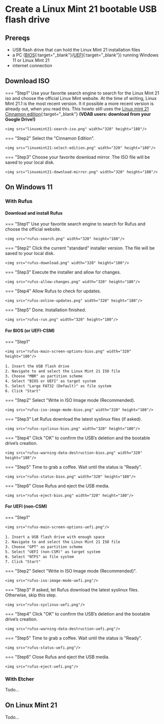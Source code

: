 # Create a Linux Mint 21 bootable USB flash drive

## Prereqs
- USB flash drive that can hold the Linux Mint 21 installation files
- a PC ([BIOS](../../tutorials/windows11-linuxmint21-dual-boot-bios-clonezilla/index.md){:target="_blank"}/[UEFI](../../tutorials/windows11-linuxmint21-dual-boot-uefi/index.md){:target="_blank"}) running Windows 11 or Linux Mint 21
- internet connection

## Download ISO
=== "Step1"
    Use your favorite search engine to search for the Linux Mint 21 iso and choose the official Linux Mint website. At the time of writing, Linux Mint 21.1 is the most recent version. It it possible a more recent version is already out, when you read this. This howto still uses the [Linux mint 21 Cinnamon edition](https://linuxmint.com/edition.php?id=311){:target="_blank"}
    **(VDAB users: download from your Google Drive!)**

    <img src="linuxmint21-search-iso.png" width="320" height="180"/>

=== "Step2"
    Select the "Cinnamon Edition".

    <img src="linuxmint21-select-edition.png" width="320" height="180"/>

=== "Step3"
    Choose your favorite download mirror. The ISO file will be saved to your local disk.

    <img src="linuxmint21-download-mirror.png" width="320" height="180"/>

## On Windows 11
### With Rufus
#### Download and install Rufus
=== "Step1"
    Use your favorite search engine to search for Rufus and choose the official website.

    <img src="rufus-search.png" width="320" height="180"/>

=== "Step2"
    Click the current "standard" installer version. The file will be saved to your local disk.

    <img src="rufus-download.png" width="320" height="180"/>

=== "Step3"
    Execute the installer and allow for changes.

    <img src="rufus-allow-changes.png" width="320" height="180"/>

=== "Step4"
    Allow Rufus to check for updates.

    <img src="rufus-online-updates.png" width="320" height="180"/>

=== "Step5"
    Done. Installation finished.

    <img src="rufus-run.png" width="320" height="180"/>

#### For BIOS (or UEFI-CSM)
=== "Step1"
    
    <img src="rufus-main-screen-options-bios.png" width="320" height="180"/>
    
    1. Insert the USB flash drive
    2. Navigate to and select the Linux Mint 21 ISO file
    3. Choose "MBR" as partition scheme
    4. Select "BIOS or UEFI" as target system
    5. Select "Large FAT32 (Default)" as file system
    6. Click "Start"

=== "Step2"
    Select "Write in ISO Image mode (Recommended).

    <img src="rufus-iso-image-mode-bios.png" width="320" height="180"/>

=== "Step3"
    Let Rufus download the latest syslinux files (if asked).

    <img src="rufus-syslinux-bios.png" width="320" height="180"/>

=== "Step4"
    Click "OK" to confirm the USB’s deletion and the bootable drive’s creation.

    <img src="rufus-warning-data-destruction-bios.png" width="320" height="180"/>

=== "Step5"
    Time to grab a coffee. Wait until the status is "Ready".

    <img src="rufus-status-bios.png" width="320" height="180"/>

=== "Step6"
    Close Rufus and eject the USB media.

    <img src="rufus-eject-bios.png" width="320" height="180"/>

#### For UEFI (non-CSM)
=== "Step1"
    
    <img src="rufus-main-screen-options-uefi.png"/>
    
    1. Insert a USB flash drive with enough space
    2. Navigate to and select the Linux Mint 21 ISO file
    3. Choose "GPT" as partition scheme
    5. Select "UEFI (non-CSM)" as target system
    6. Select "NTFS" as file system
    7. Click "Start"

=== "Step2"
    Select "Write in ISO Image mode (Recommended)".

    <img src="rufus-iso-image-mode-uefi.png"/>

=== "Step3"
    If asked, let Rufus download the latest syslinux files. Otherwise, skip this step.

    <img src="rufus-syslinux-uefi.png"/>

=== "Step4"
    Click "OK" to confirm the USB’s deletion and the bootable drive’s creation.

    <img src="rufus-warning-data-destruction-uefi.png"/>

=== "Step5"
    Time to grab a coffee. Wait until the status is "Ready".

    <img src="rufus-status-uefi.png"/>

=== "Step6"
    Close Rufus and eject the USB media.

    <img src="rufus-eject-uefi.png"/>

### With Etcher
Todo...
<!--- start comment
#### Download and install Etcher
tab1 screenshot
tab2 screenshot
tab3 screenshot
tab4 screenshot
#### For BIOS (or UEFI-CSM)
tab1 screenshot
tab2 screenshot
tab3 screenshot
tab4 screenshot
#### For UEFI (non-CSM)
tab1 screenshot
tab2 screenshot
tab3 screenshot
tab4 screenshot
-->

## On Linux Mint 21
Todo...
<!--- start comment
### With tool X
#### Download and install tool X
tab1 screenshot
tab2 screenshot
tab3 screenshot
tab4 screenshot
#### For BIOS (or UEFI-CSM)
tab1 screenshot
tab2 screenshot
tab3 screenshot
tab4 screenshot
#### For UEFI (non-CSM)
tab1 screenshot
tab2 screenshot
tab3 screenshot
tab4 screenshot
### With tool Y
#### Download and install tool Y
tab1 screenshot
tab2 screenshot
tab3 screenshot
tab4 screenshot
#### For BIOS (or UEFI-CSM)
tab1 screenshot
tab2 screenshot
tab3 screenshot
tab4 screenshot
#### For UEFI (non-CSM)
tab1 screenshot
tab2 screenshot
tab3 screenshot
tab4 screenshot
-->